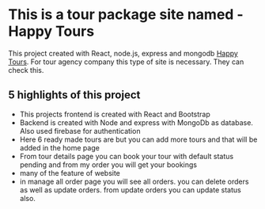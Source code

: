# This is a tour package site named - Happy Tours

This project created with React, node.js, express and mongodb  [Happy Tours](https://amazing-bohr-3026f6.netlify.app). For tour agency company this type of site is necessary. They can check this.

## 5 highlights of this project

* This projects frontend is created with React and Bootstrap
* Backend is created with Node and express with MongoDb as database. Also used firebase for authentication
* Here 6 ready made tours are but you can add more tours and that will be added in the home page
* From tour details page you can book your tour with default status pending and from my order you will get your bookings
* many of the feature of website
* in manage all order page you will see all orders. you can delete orders as well as update orders. from update orders you can update status also.

